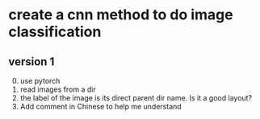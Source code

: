 # create a cnn method to do image classification

## version 1

0. use pytorch
1. read images from a dir
2. the label of the image is its direct parent dir name. Is it a good layout?
3. Add comment in Chinese to help me understand
